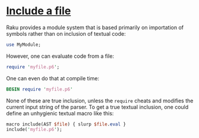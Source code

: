 [1]: https://rosettacode.org/wiki/Include_a_file

# [Include a file][1]





Raku provides a module system that is based primarily on importation of symbols rather than
on inclusion of textual code:

```perl
use MyModule;
```


However, one can evaluate code from a file:

```perl
require 'myfile.p6';
```


One can even do that at compile time:

```perl
BEGIN require 'myfile.p6'
```


None of these are true inclusion, unless the `require` cheats and modifies the current input string of the parser.  To get a true textual inclusion, one could define an unhygienic textual macro like this:

```perl
macro include(AST $file) { slurp $file.eval }
include('myfile.p6');
```
